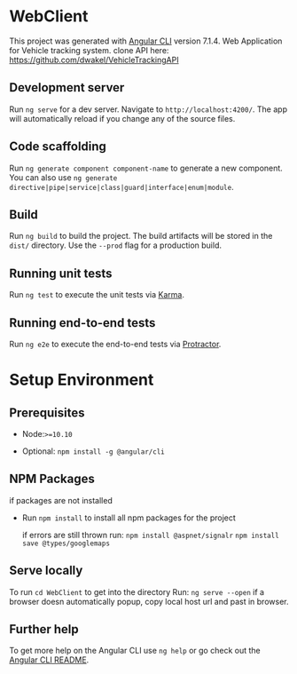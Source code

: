 # WebClient

This project was generated with [Angular CLI](https://github.com/angular/angular-cli) version 7.1.4.
Web Application for Vehicle tracking system. 
clone API here: https://github.com/dwakel/VehicleTrackingAPI

## Development server

Run `ng serve` for a dev server. Navigate to `http://localhost:4200/`. The app will automatically reload if you change any of the source files.

## Code scaffolding

Run `ng generate component component-name` to generate a new component. You can also use `ng generate directive|pipe|service|class|guard|interface|enum|module`.

## Build

Run `ng build` to build the project. The build artifacts will be stored in the `dist/` directory. Use the `--prod` flag for a production build.

## Running unit tests

Run `ng test` to execute the unit tests via [Karma](https://karma-runner.github.io).

## Running end-to-end tests

Run `ng e2e` to execute the end-to-end tests via [Protractor](http://www.protractortest.org/).



# Setup Environment

## Prerequisites

- Node:`>=10.10`

- Optional:
	`npm install -g @angular/cli`


## NPM Packages
if packages are not installed
- Run
	`npm install`
	to install all npm packages for the project

	if errors are still thrown run:
	`npm install @aspnet/signalr`
	`npm install save @types/googlemaps`

## Serve locally
To run `cd WebClient` to get into the directory
Run:
	`ng serve --open`
if a browser doesn automatically popup, copy local host url and past in browser.



## Further help

To get more help on the Angular CLI use `ng help` or go check out the [Angular CLI README](https://github.com/angular/angular-cli/blob/master/README.md).
